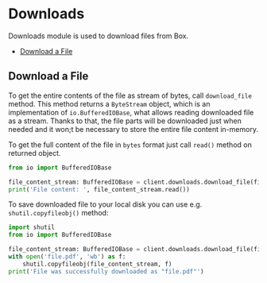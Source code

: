 # Downloads

Downloads module is used to download files from Box.

<!-- START doctoc generated TOC please keep comment here to allow auto update -->
<!-- DON'T EDIT THIS SECTION, INSTEAD RE-RUN doctoc TO UPDATE -->

- [Download a File](#download-a-file)

<!-- END doctoc generated TOC please keep comment here to allow auto update -->

## Download a File

To get the entire contents of the file as stream of bytes, call `download_file` method.
This method returns a `ByteStream` object, which is an implementation of `io.BufferedIOBase`, what allows
reading downloaded file as a stream. Thanks to that, the file parts will be downloaded just when needed and
it won;t be necessary to store the entire file content in-memory.

To get the full content of the file in `bytes` format just call `read()` method on returned object.

```python
from io import BufferedIOBase

file_content_stream: BufferedIOBase = client.downloads.download_file(file_id='123456789')
print('File content: ', file_content_stream.read())
```

To save downloaded file to your local disk you can use e.g. `shutil.copyfileobj()` method:

<!-- sample get_files_id_content -->

```python
import shutil
from io import BufferedIOBase

file_content_stream: BufferedIOBase = client.downloads.download_file(file_id='123456789')
with open('file.pdf', 'wb') as f:
    shutil.copyfileobj(file_content_stream, f)
print('File was successfully downloaded as "file.pdf"')
```
